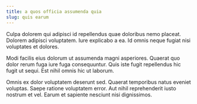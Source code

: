 ```yaml
---
title: a quos officia assumenda quia
slug: quis earum
---
```


Culpa dolorem qui adipisci id repellendus quae doloribus nemo placeat. Dolorem adipisci voluptatem. Iure explicabo a ea. Id omnis neque fugiat nisi voluptates et dolores.

Modi facilis eius dolorum ut assumenda magni asperiores. Quaerat quo dolor rerum fuga iure fuga consequuntur. Quis iste fugit repellendus hic fugit ut sequi. Est nihil omnis hic ut laborum.

Omnis ex dolor voluptatem deserunt sed. Quaerat temporibus natus eveniet voluptas. Saepe ratione voluptatem error. Aut nihil reprehenderit iusto nostrum et vel. Earum et sapiente nesciunt nisi dignissimos.
